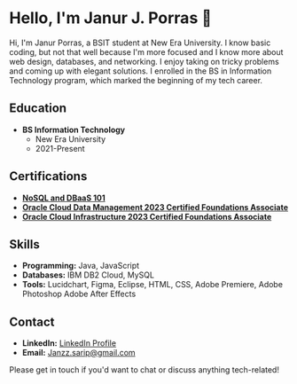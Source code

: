 # Hello, I'm Janur J. Porras 👋

Hi, I'm Janur Porras, a BSIT student at New Era University. I know basic coding, but not that well because I'm more focused and I know more about web design, databases, and networking. I enjoy taking on tricky problems and coming up with elegant solutions. I enrolled in the BS in Information Technology program, which marked the beginning of my tech career.
## Education

- **BS Information Technology**
  - New Era University
  - 2021-Present

## Certifications

- [**NoSQL and DBaaS 101**](https://courses.cognitiveclass.ai/certificates/9072d790aa70480e916a47c071b032a7)
- [**Oracle Cloud Data Management 2023 Certified Foundations Associate**](https://catalog-education.oracle.com/pls/certview/sharebadge?id=F4AFD0F337891C3C302ECFC863B106028F122E0191F5250D3670F0DFCBF1E970&fbclid=IwAR1rpRpKUJ15Jx2By7IuTEYMBYNsMH58i0f8g5JG9zKCnO4LhoZRGi7P1vw)
- [**Oracle Cloud Infrastructure 2023 Certified Foundations Associate**](https://catalog-education.oracle.com/pls/certview/sharebadge?id=C10F88F0C6807B88C0E7CF6A79FDAC18781914F2A4067DDBE659122C822AF614&fbclid=IwAR2sQ8fU-S6qVG4mg9DQutfFv67D6hbyuJbYvlGj9K3rzetM_gN2370LTYw)
## Skills

- **Programming:** Java, JavaScript
- **Databases:** IBM DB2 Cloud, MySQL
- **Tools:** Lucidchart, Figma, Eclipse, HTML, CSS, Adobe Premiere, Adobe Photoshop
  Adobe After Effects

## Contact

- **LinkedIn:** [LinkedIn Profile](https://www.linkedin.com/in/janur-porras-717b39190/)
- **Email:** Janzz.sarip@gmail.com

Please get in touch if you'd want to chat or discuss anything tech-related!

